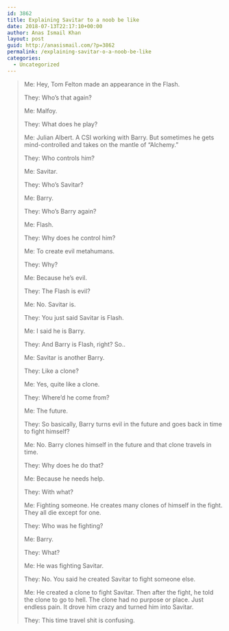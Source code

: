 ```yaml
---
id: 3862
title: Explaining Savitar to a noob be like
date: 2018-07-13T22:17:10+00:00
author: Anas Ismail Khan
layout: post
guid: http://anasismail.com/?p=3862
permalink: /explaining-savitar-o-a-noob-be-like
categories:
  - Uncategorized
---
```

> Me: Hey, Tom Felton made an appearance in the Flash.
> 
> They: Who&#8217;s that again?
> 
> Me: Malfoy.
> 
> They: What does he play?
> 
> Me: Julian Albert. A CSI working with Barry. But sometimes he gets mind-controlled and takes on the mantle of &#8220;Alchemy.&#8221;
> 
> They: Who controls him?
> 
> Me: Savitar.
> 
> They: Who&#8217;s Savitar?
> 
> Me: Barry.
> 
> They: Who&#8217;s Barry again?
> 
> Me: Flash.
> 
> <!--more-->They: Why does he control him?
> 
> Me: To create evil metahumans.
> 
> They: Why?
> 
> Me: Because he&#8217;s evil.
> 
> They: The Flash is evil?
> 
> Me: No. Savitar is.
> 
> They: You just said Savitar is Flash.
> 
> Me: I said he is Barry.
> 
> They: And Barry is Flash, right? So..
> 
> Me: Savitar is another Barry.
> 
> They: Like a clone?
> 
> Me: Yes, quite like a clone.
> 
> They: Where&#8217;d he come from?
> 
> Me: The future.
> 
> They: So basically, Barry turns evil in the future and goes back in time to fight himself?
> 
> Me: No. Barry clones himself in the future and that clone travels in time.
> 
> They: Why does he do that?
> 
> Me: Because he needs help.
> 
> They: With what?
> 
> Me: Fighting someone. He creates many clones of himself in the fight. They all die except for one.
> 
> They: Who was he fighting?
> 
> Me: Barry.
> 
> They: What?
> 
> Me: He was fighting Savitar.
> 
> They: No. You said he created Savitar to fight someone else.
> 
> Me: He created a clone to fight Savitar. Then after the fight, he told the clone to go to hell. The clone had no purpose or place. Just endless pain. It drove him crazy and turned him into Savitar.
> 
> They: This time travel shit is confusing.

&nbsp;